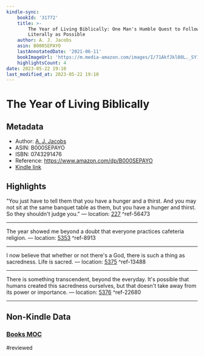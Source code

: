 ```yaml
---
kindle-sync:
    bookId: '31772'
    title: >-
        The Year of Living Biblically: One Man's Humble Quest to Follow the Bible as
        Literally as Possible
    author: A. J. Jacobs
    asin: B000SEPAYO
    lastAnnotatedDate: '2021-06-11'
    bookImageUrl: 'https://m.media-amazon.com/images/I/71AkfJkl08L._SY160.jpg'
    highlightsCount: 4
date: 2023-05-22 19:10
last_modified_at: 2023-05-22 19:10
---
```


# The Year of Living Biblically

## Metadata

-   Author: [A. J. Jacobs](https://www.amazon.comundefined)
-   ASIN: B000SEPAYO
-   ISBN: 0743291476
-   Reference: https://www.amazon.com/dp/B000SEPAYO
-   [Kindle link](kindle://book?action=open&asin=B000SEPAYO)

## Highlights

"You just have to tell them that you have a hunger and a thirst. And you may not sit at the same banquet table as them, but you have a hunger and thirst. So they shouldn't judge you." — location: [227](kindle://book?action=open&asin=B000SEPAYO&location=227) ^ref-56473

---

The year showed me beyond a doubt that everyone practices cafeteria religion. — location: [5353](kindle://book?action=open&asin=B000SEPAYO&location=5353) ^ref-8913

---

I now believe that whether or not there's a God, there is such a thing as sacredness. Life is sacred. — location: [5375](kindle://book?action=open&asin=B000SEPAYO&location=5375) ^ref-13488

---

There is something transcendent, beyond the everyday. It's possible that humans created this sacredness ourselves, but that doesn't take away from its power or importance. — location: [5376](kindle://book?action=open&asin=B000SEPAYO&location=5376) ^ref-22680

---

## Non-Kindle Data

### [Books MOC](Books%20MOC.md)
#reviewed